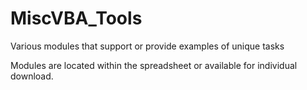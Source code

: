 # MiscVBA_Tools
Various modules that support or provide examples of unique tasks

Modules are located within the spreadsheet or available for individual download.
